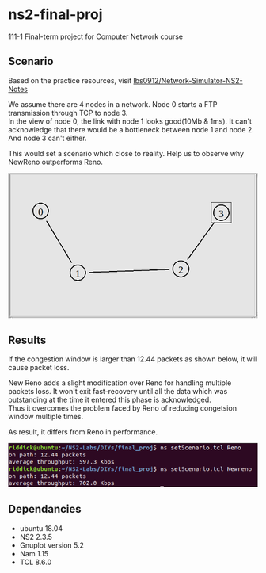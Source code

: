 # ns2-final-proj
111-1 Final-term project for Computer Network course

## Scenario
Based on the practice resources, visit [lbs0912/Network-Simulator-NS2-Notes](https://github.com/lbs0912/Network-Simulator-NS2-Notes)    
  
We assume there are 4 nodes in a network. Node 0 starts a FTP transmission through TCP to node 3.  
In the view of node 0, the link with node 1 looks good(10Mb & 1ms). It can't acknowledge that there would be a bottleneck between node 1 and node 2. And node 3 can't either.  
  
This would set a scenario which close to reality. Help us to observe why NewReno outperforms Reno.

![image](https://github.com/riddickAlo/ns2-final-proj/blob/main/images/System%20distruibution.PNG)

## Results
If the congestion window is larger than 12.44 packets as shown below, it will cause packet loss.  
  
New Reno adds a slight modification over Reno for handling multiple packets loss. It won't exit fast-recovery until all the data 
which was outstanding at the time it entered this phase is acknowledged.   
Thus it overcomes the problem faced by Reno of reducing congetsion window multiple times.  
  
As result, it differs from Reno in performance.  
  
![image](https://github.com/riddickAlo/ns2-final-proj/blob/main/images/Result.PNG)

## Dependancies
- ubuntu 18.04
- NS2 2.3.5
- Gnuplot version 5.2
- Nam 1.15
- TCL 8.6.0


